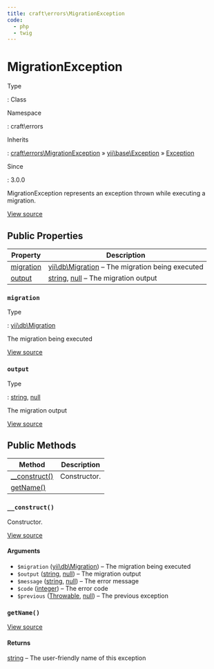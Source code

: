 ```yaml
---
title: craft\errors\MigrationException
code:
  - php
  - twig
---
```


# MigrationException

Type

:   Class

Namespace

:   craft\errors

Inherits

:   [craft\errors\MigrationException](craft-errors-migrationexception.md) &raquo;
[yii\base\Exception](https://www.yiiframework.com/doc/api/2.0/yii-base-exception) &raquo;
[Exception](http://php.net/class.exception)

Since

:   3.0.0



MigrationException represents an exception thrown while executing a migration.





[View source](https://github.com/craftcms/cms/blob/master/src/errors/MigrationException.php)


## Public Properties

| Property                                                  | Description
| --------------------------------------------------------- | -----------------------------------------------------------------------------------------------------------------
| [migration](craft-errors-migrationexception.md#migration) | [yii\db\Migration](https://www.yiiframework.com/doc/api/2.0/yii-db-migration) – The migration being executed
| [output](craft-errors-migrationexception.md#output)       | [string](http://php.net/language.types.string), [null](http://php.net/language.types.null) – The migration output

### `migration`



Type

:   [yii\db\Migration](https://www.yiiframework.com/doc/api/2.0/yii-db-migration)



The migration being executed



[View source](https://github.com/craftcms/cms/blob/master/src/errors/MigrationException.php#L24)



### `output`



Type

:   [string](http://php.net/language.types.string), [null](http://php.net/language.types.null)



The migration output



[View source](https://github.com/craftcms/cms/blob/master/src/errors/MigrationException.php#L29)







## Public Methods

| Method                                                               | Description
| -------------------------------------------------------------------- | ------------
| [__construct()](craft-errors-migrationexception.md#method-construct) | Constructor.
| [getName()](craft-errors-migrationexception.md#method-getname)       |

### `__construct()`





Constructor.




[View source](https://github.com/craftcms/cms/blob/master/src/errors/MigrationException.php#L40-L50)


#### Arguments

- `$migration` ([yii\db\Migration](https://www.yiiframework.com/doc/api/2.0/yii-db-migration)) – The migration being executed
- `$output` ([string](http://php.net/language.types.string), [null](http://php.net/language.types.null)) – The migration output
- `$message` ([string](http://php.net/language.types.string), [null](http://php.net/language.types.null)) – The error message
- `$code` ([integer](http://php.net/language.types.integer)) – The error code
- `$previous` ([Throwable](http://php.net/class.throwable), [null](http://php.net/language.types.null)) – The previous exception




### `getName()`










[View source](https://github.com/craftcms/cms/blob/master/src/errors/MigrationException.php#L55-L58)



#### Returns

[string](http://php.net/language.types.string) – The user-friendly name of this exception










